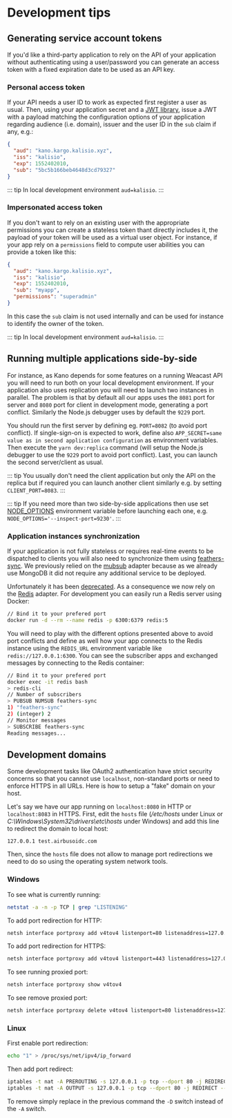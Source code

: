 # Development tips

## Generating service account tokens

If you'd like a third-party application to rely on the API of your application without authenticating using a user/password you can generate an access token with a fixed expiration date to be used as an API key.

### Personal access token

If your API needs a user ID to work as expected first register a user as usual. Then, using your application secret and a [JWT library](https://jwt.io/), issue a JWT with a payload matching the configuration options of your application regarding audience (i.e. domain), issuer and the user ID in the `sub` claim if any, e.g.:
```json
{
  "aud": "kano.kargo.kalisio.xyz",
  "iss": "kalisio",
  "exp": 1552402010,
  "sub": "5bc5b166beb4648d3cd79327"
}
```

::: tip
In local development environment `aud=kalisio`.
:::

### Impersonated access token

If you don't want to rely on an existing user with the appropriate permissions you can create a stateless token thant directly includes it, the payload of your token will be used as a virtual user object. For instance, if your app rely on a `permissions` field to compute user abilities you can provide a token like this:
```json
{
  "aud": "kano.kargo.kalisio.xyz",
  "iss": "kalisio",
  "exp": 1552402010,
  "sub": "myapp",
  "permissions": "superadmin"
}
```

In this case the `sub` claim is not used internally and can be used for instance to identify the owner of the token.

::: tip
In local development environment `aud=kalisio`.
:::

## Running multiple applications side-by-side

For instance, as Kano depends for some features on a running Weacast API you will need to run both on your local development environment. If your application also uses replication you will need to launch two instances in parallel. The problem is that by default all our apps uses the `8081` port for server and `8080` port for client in development mode, generating a port conflict. Similarly the Node.js debugger uses by default the `9229` port.

You should run the first server by defining eg. `PORT=8082` (to avoid port conflict). If single-sign-on is expected to work, define also `APP_SECRET=same value as in second application configuration` as environment variables. Then execute the `yarn dev:replica` command (will setup the Node.js debugger to use the `9229` port to avoid port conflict). Last, you can launch the second server/client as usual.

::: tip
You usually don't need the client application but only the API on the replica but if required you can launch another client similarly e.g. by setting `CLIENT_PORT=8083`.
:::

::: tip
If you need more than two side-by-side applications then use set [NODE_OPTIONS](https://nodejs.org/api/cli.html#cli_node_options_options) environment variable before launching each one, e.g. `NODE_OPTIONS='--inspect-port=9230'`.
:::

### Application instances synchronization

If your application is not fully stateless or requires real-time events to be dispatched to clients you will also need to synchronize them using [feathers-sync](https://github.com/feathersjs-ecosystem/feathers-sync). We previously relied on the [mubsub](https://github.com/scttnlsn/mubsub) adapter because as we already use MongoDB it did not require any additional service to be deployed.

Unfortunately it has been [deprecated](https://github.com/feathersjs-ecosystem/feathers-sync/pull/135). As a consequence we now rely on the [Redis](https://redis.io/) adapter. For development you can easily run a Redis server using Docker:
```bash
// Bind it to your prefered port
docker run -d --rm --name redis -p 6300:6379 redis:5
```

You will need to play with the different options presented above to avoid port conflicts and define as well how your app connects to the Redis instance using the `REDIS_URL` environment variable like `redis://127.0.0.1:6300`. You can see the subscriber apps and exchanged messages by connecting to the Redis container:
```bash
// Bind it to your prefered port
docker exec -it redis bash
> redis-cli
// Number of subscribers
> PUBSUB NUMSUB feathers-sync
1) "feathers-sync"
2) (integer) 2
// Monitor messages
> SUBSCRIBE feathers-sync
Reading messages...
```

## Development domains

Some development tasks like OAuth2 authentication have strict security concerns so that you cannot use `localhost`, non-standard ports or need to enforce HTTPS in all URLs. Here is how to setup a "fake" domain on your host.

Let's say we have our app running on `localhost:8080` in HTTP or `localhost:8083` in HTTPS. First, edit the `hosts` file (*/etc/hosts* under Linux or *C:\Windows\System32\drivers\etc\hosts* under Windows) and add this line to redirect the domain to local host:
```
127.0.0.1 test.airbusoidc.com
```

Then, since the `hosts` file does not allow to manage port redirections we need to do so using the operating system network tools.

### Windows

To see what is currently running:
```bash
netstat -a -n -p TCP | grep "LISTENING"
```

To add port redirection for HTTP:
```bash
netsh interface portproxy add v4tov4 listenport=80 listenaddress=127.0.0.1 connectport=8080 connectaddress=127.0.0.1
```

To add port redirection for HTTPS:
```bash
netsh interface portproxy add v4tov4 listenport=443 listenaddress=127.0.0.1 connectport=8083 connectaddress=127.0.0.1
```

To see running proxied port:
```bash
netsh interface portproxy show v4tov4
```

To see remove proxied port:
```bash
netsh interface portproxy delete v4tov4 listenport=80 listenaddress=127.0.0.1
```

### Linux

First enable port redirection:
```bash
echo "1" > /proc/sys/net/ipv4/ip_forward
```

Then add port redirect:
```bash
iptables -t nat -A PREROUTING -s 127.0.0.1 -p tcp --dport 80 -j REDIRECT --to 8080`
iptables -t nat -A OUTPUT -s 127.0.0.1 -p tcp --dport 80 -j REDIRECT --to 8080`
```

To remove simply replace in the previous command the `-D` switch instead of the `-A` switch.
